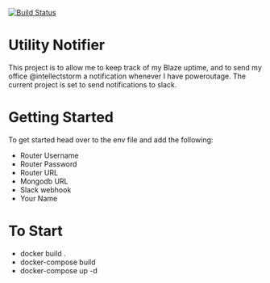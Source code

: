 [![Build Status](https://travis-ci.com/Alien-nick/GPL_NOTIFIER.svg?branch=master)](https://travis-ci.com/Alien-nick/GPL_NOTIFIER)

# Utility Notifier

This project is to allow me to keep track of my Blaze uptime, and to send my office @intellectstorm a notification whenever I have poweroutage. The current project is set to send notifications to slack.

# Getting Started

To get started head over to the env file and add the following:

 - Router Username
 - Router Password
 - Router URL
 - Mongodb URL
 - Slack webhook
 - Your Name

# To Start

 - docker build .
 - docker-compose build
 - docker-compose up -d
